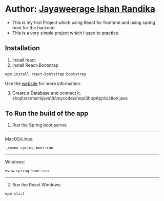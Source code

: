 # Author: [Jayaweerage Ishan Randika](https://ishanrandika.herokuapp.com/)

* This is my first Project which using React for frontend and using spring boot for the backend. 
*    This is a very simple project which I used to practice.

## Installation
1) Install  react
2) Install React-Bootstrap
```bash
npm install react-bootstrap bootstrap
```
Use the  [website](https://react-bootstrap.github.io/getting-started/introduction/) for more information.

3) Create a Database and connect it.
shop\src\main\java\lk\mycode\shop\ShopApplication.java


## To Run the build of the app
1) Run the Spring boot server.
************************************************************************************
MacOS/Linux:
```bash
./mvnw spring-boot:run
```
************************************************************************************
Windows:
```bash
mvnw spring-boot:run
```
************************************************************************************

2) Run the React
Windows:
```bash
npm start
```